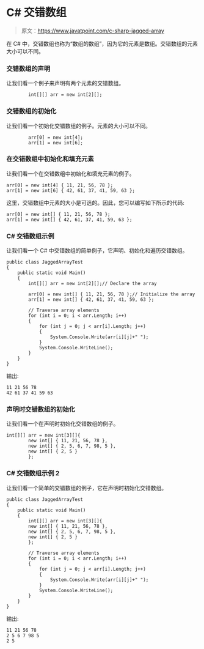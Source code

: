 # C# 交错数组

> 原文：<https://www.javatpoint.com/c-sharp-jagged-array>

在 C# 中，交错数组也称为“数组的数组”，因为它的元素是数组。交错数组的元素大小可以不同。

### 交错数组的声明

让我们看一个例子来声明有两个元素的交错数组。

```
        int[][] arr = new int[2][];

```

### 交错数组的初始化

让我们看一个初始化交错数组的例子。元素的大小可以不同。

```
        arr[0] = new int[4];
        arr[1] = new int[6];

```

### 在交错数组中初始化和填充元素

让我们看一个在交错数组中初始化和填充元素的例子。

```
arr[0] = new int[4] { 11, 21, 56, 78 };       
arr[1] = new int[6] { 42, 61, 37, 41, 59, 63 };

```

这里，交错数组中元素的大小是可选的。因此，您可以编写如下所示的代码:

```
arr[0] = new int[] { 11, 21, 56, 78 };       
arr[1] = new int[] { 42, 61, 37, 41, 59, 63 };

```

### C# 交错数组示例

让我们看一个 C# 中交错数组的简单例子，它声明、初始化和遍历交错数组。

```
public class JaggedArrayTest
{
    public static void Main()
    {
        int[][] arr = new int[2][];// Declare the array

        arr[0] = new int[] { 11, 21, 56, 78 };// Initialize the array        
        arr[1] = new int[] { 42, 61, 37, 41, 59, 63 };

        // Traverse array elements
        for (int i = 0; i < arr.Length; i++)
        {
            for (int j = 0; j < arr[i].Length; j++)
            {
                System.Console.Write(arr[i][j]+" ");
            }
            System.Console.WriteLine();
        }
    }
}

```

输出:

```
11 21 56 78
42 61 37 41 59 63

```

### 声明时交错数组的初始化

让我们看一个在声明时初始化交错数组的例子。

```
int[][] arr = new int[3][]{
        new int[] { 11, 21, 56, 78 },
        new int[] { 2, 5, 6, 7, 98, 5 },
        new int[] { 2, 5 }
        };

```

### C# 交错数组示例 2

让我们看一个简单的交错数组的例子，它在声明时初始化交错数组。

```
public class JaggedArrayTest
{
    public static void Main()
    {
        int[][] arr = new int[3][]{
        new int[] { 11, 21, 56, 78 },
        new int[] { 2, 5, 6, 7, 98, 5 },
        new int[] { 2, 5 }
        };

        // Traverse array elements
        for (int i = 0; i < arr.Length; i++)
        {
            for (int j = 0; j < arr[i].Length; j++)
            {
                System.Console.Write(arr[i][j]+" ");
            }
            System.Console.WriteLine();
        }
    }
}

```

输出:

```
11 21 56 78
2 5 6 7 98 5
2 5

```